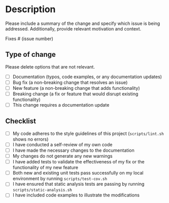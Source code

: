 # Description

Please include a summary of the change and specify which issue is being addressed. Additionally, provide relevant motivation and context.

Fixes # (issue number)

## Type of change

Please delete options that are not relevant.

- [ ] Documentation (typos, code examples, or any documentation updates)
- [ ] Bug fix (a non-breaking change that resolves an issue)
- [ ] New feature (a non-breaking change that adds functionality)
- [ ] Breaking change (a fix or feature that would disrupt existing functionality)
- [ ] This change requires a documentation update

## Checklist

- [ ] My code adheres to the style guidelines of this project (`scripts/lint.sh` shows no errors)
- [ ] I have conducted a self-review of my own code
- [ ] I have made the necessary changes to the documentation
- [ ] My changes do not generate any new warnings
- [ ] I have added tests to validate the effectiveness of my fix or the functionality of my new feature
- [ ] Both new and existing unit tests pass successfully on my local environment by running `scripts/test-cov.sh`
- [ ] I have ensured that static analysis tests are passing by running `scripts/static-analysis.sh`
- [ ] I have included code examples to illustrate the modifications

